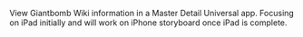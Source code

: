 View Giantbomb Wiki information in a Master Detail Universal app. Focusing on iPad initially and will work on iPhone storyboard once iPad is complete.